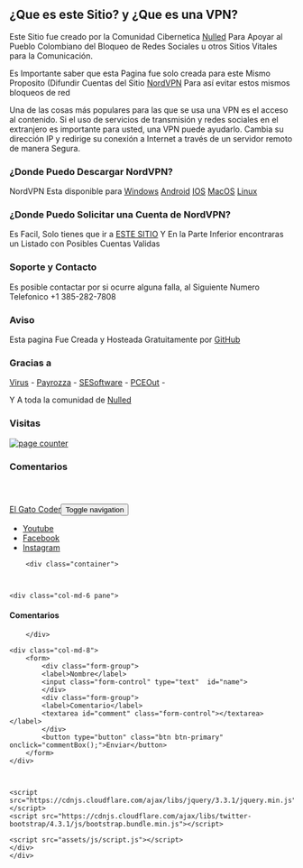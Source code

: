 ## ¿Que es este Sitio? y ¿Que es una VPN?

Este Sitio fue creado por la Comunidad Cibernetica [Nulled](Nulled.to) Para Apoyar al Pueblo Colombiano del Bloqueo de Redes Sociales u otros Sitios Vitales para la Comunicación.

Es Importante saber que esta Pagina fue solo creada para este Mismo Proposito (Difundir Cuentas del Sitio [NordVPN](https://nordvpn.com/) Para así evitar estos mismos bloqueos de red

Una de las cosas más populares para las que se usa una VPN es el acceso al contenido. Si el uso de servicios de transmisión y redes sociales en el extranjero es importante para usted, una VPN puede ayudarlo. Cambia su dirección IP y redirige su conexión a Internet a través de un servidor remoto de manera Segura.

### ¿Donde Puedo Descargar NordVPN?

NordVPN Esta disponible para [Windows](https://nordvpn.com/es/download/windows/) [Android](https://nordvpn.com/es/download/android/) [IOS](https://nordvpn.com/es/download/ios/) [MacOS](https://nordvpn.com/es/download/mac/) [Linux](https://nordvpn.com/es/download/linux/)

### ¿Donde Puedo Solicitar una Cuenta de NordVPN?

Es Facil, Solo tienes que ir a [ESTE SITIO](https://virusnulled.github.io/SolicitarVPN/) Y En la Parte Inferior encontraras un Listado con Posibles Cuentas Validas

### Soporte y Contacto

Es posible contactar por si ocurre alguna falla, al Siguiente Numero Telefonico +1 385-282-7808

### Aviso

Esta pagina Fue Creada y Hosteada Gratuitamente por [GitHub](https://github.com/)

### Gracias a

[Virus](https://www.nulled.to/user/1284526-virus) - [Payrozza](https://www.nulled.to/user/1833390-payrozza) - [SESoftware](https://www.nulled.to/user/4640211-sesoftware) - [PCEOut](https://www.nulled.to/user/4708996-pceout) -

Y A toda la comunidad de [Nulled](Nulled.to)

### Visitas
<a href="https://www.freecounterstat.com" title="page counter"><img src="https://counter1.stat.ovh/private/freecounterstat.php?c=xy24h3ed5qyf1txctlqhqwnc91ps74bu" border="0" title="page counter" alt="page counter"></a>

### Comentarios

<!DOCTYPE html>
<html>
<!---SOSCOLOMBIA----->
<head>
    <meta charset="utf-8">
    <meta name="viewport" content="width=device-width, initial-scale=1.0, shrink-to-fit=no">
    <title>Comentarios</title>
    <link rel="stylesheet" href="https://cdnjs.cloudflare.com/ajax/libs/twitter-bootstrap/4.3.1/css/bootstrap.min.css">
    <link rel="stylesheet" href="assets/css/styles.css">
</head>
 
<body>
    <header></header>
    <nav class="navbar navbar-light navbar-expand-md">
        <div class="container-fluid"><a class="navbar-brand" href="#">El Gato Coder</a><button data-toggle="collapse" class="navbar-toggler" data-target="#navcol-1"><span class="sr-only">Toggle navigation</span><span class="navbar-toggler-icon"></span></button>
            <div class="collapse navbar-collapse"
                id="navcol-1">
                <ul class="nav navbar-nav">
                    <li class="nav-item" role="presentation"><a class="nav-link active" href="https://www.youtube.com/channel/UCKqkc2QNHUvxsxCW1ptFNkQ">Youtube</a></li>
                    <li class="nav-item" role="presentation"><a class="nav-link" href="#">Facebook</a></li>
                    <li class="nav-item" role="presentation"><a class="nav-link" href="#">Instagram</a></li>
                </ul>
            </div>
        </div>
    </nav>
 
 
        <div class="container">
 
 
 
    <div class="col-md-6 pane">
  <div class="col-md-4">
			<div class="alert alert-light"><h4>Comentarios</h4></div>
			</div>
			<div id="result">
 
 
 
 
		</div>
 
    <div class="col-md-8">
        <form>
            <div class="form-group">
			<label>Nombre</label>
			<input class="form-control" type="text"  id="name">
			</div>
            <div class="form-group">
			<label>Comentario</label>
			<textarea id="comment" class="form-control"></textarea></label>
			</div>
			<button type="button" class="btn btn-primary" onclick="commentBox();">Enviar</button>
        </form>
    </div>
 
 
 
    <script src="https://cdnjs.cloudflare.com/ajax/libs/jquery/3.3.1/jquery.min.js"></script>
    <script src="https://cdnjs.cloudflare.com/ajax/libs/twitter-bootstrap/4.3.1/js/bootstrap.bundle.min.js"></script>
 
	<script src="assets/js/script.js"></script>
	</div>
	</div>
</body>
 
</html>
